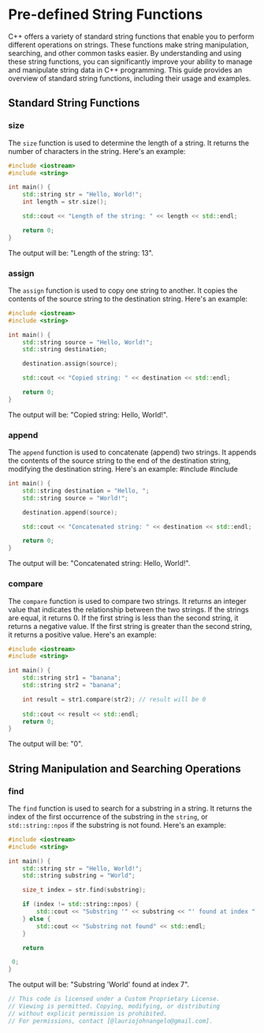 # Pre-defined String Functions
C++ offers a variety of standard string functions that enable you to perform different operations on strings. These functions make string manipulation, searching, and other common tasks easier. By understanding and using these string functions, you can significantly improve your ability to manage and manipulate string data in C++ programming. This guide provides an overview of standard string functions, including their usage and examples.

## Standard String Functions

### size
The `size` function is used to determine the length of a string. It returns the number of characters in the string. Here's an example:
```cpp
#include <iostream>
#include <string>

int main() {
	std::string str = "Hello, World!";
	int length = str.size();

	std::cout << "Length of the string: " << length << std::endl;

	return 0;
}
```
The output will be: "Length of the string: 13".

### assign
The `assign` function is used to copy one string to another. It copies the contents of the source string to the destination string. Here's an example:
```cpp
#include <iostream>
#include <string>

int main() {
	std::string source = "Hello, World!";
	std::string destination;

	destination.assign(source);

	std::cout << "Copied string: " << destination << std::endl;

	return 0;
}
```
The output will be: "Copied string: Hello, World!".

### append
The `append` function is used to concatenate (append) two strings. It appends the contents of the source string to the end of the destination string, modifying the destination string. Here's an example:
#include <iostream>
#include <string>
```cpp
int main() {
	std::string destination = "Hello, ";
	std::string source = "World!";

	destination.append(source);

	std::cout << "Concatenated string: " << destination << std::endl;

	return 0;
}
```
The output will be: "Concatenated string: Hello, World!".

### compare
The `compare` function is used to compare two strings. It returns an integer value that indicates the relationship between the two strings. If the strings are equal, it returns 0. If the first string is less than the second string, it returns a negative value. If the first string is greater than the second string, it returns a positive value. Here's an example:
```cpp
#include <iostream>
#include <string>

int main() {
	std::string str1 = "banana";
	std::string str2 = "banana";

	int result = str1.compare(str2); // result will be 0
	
	std::cout << result << std::endl;
	return 0;
}
```
The output will be: "0".

## String Manipulation and Searching Operations
### find
The `find` function is used to search for a substring in a string. It returns the index of the first occurrence of the substring in the `string`, or `std::string::npos` if the substring is not found. Here's an example:
```cpp
#include <iostream>
#include <string>

int main() {
	std::string str = "Hello, World!";
	std::string substring = "World";

	size_t index = str.find(substring);

	if (index != std::string::npos) {
		std::cout << "Substring '" << substring << "' found at index " << index << std::endl;
	} else {
		std::cout << "Substring not found" << std::endl;
	}

	return

 0;
}
```
The output will be: "Substring 'World' found at index 7".

```cpp
// This code is licensed under a Custom Proprietary License.
// Viewing is permitted. Copying, modifying, or distributing
// without explicit permission is prohibited.
// For permissions, contact [@lauriojohnangelo@gmail.com].
```
